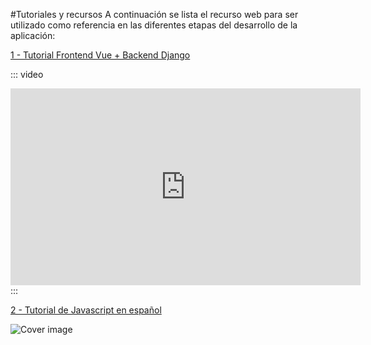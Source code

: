 #Tutoriales y recursos
A continuación se lista el recurso web para ser utilizado como referencia en las diferentes etapas del desarrollo de la aplicación:

[1 - Tutorial Frontend Vue + Backend Django](https://youtube.com/playlist?list=PLpOqH6AE0tNh7-Z-Lka9e0hRA2OdNB0dx&si=pTY25SAjovTY-ZbM)

::: video
<iframe width="560" height="315" src="https://www.youtube.com/embed/videoseries?si=A_o9JqwJn7d6Xkex&amp;list=PLpOqH6AE0tNh7-Z-Lka9e0hRA2OdNB0dx" title="YouTube video player" frameborder="0" allow="accelerometer; autoplay; clipboard-write; encrypted-media; gyroscope; picture-in-picture; web-share" allowfullscreen></iframe>
:::

[2 - Tutorial de Javascript en español](https://eloquent-javascript-es.vercel.app/) 

<IMG  src="https://eloquent-javascript-es.vercel.app/img/cover.jpg"  alt="Cover image"/>